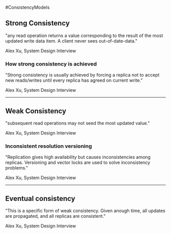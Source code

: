 #ConsistencyModels

## Strong Consistency

"any read operation returns a value corresponding to the result of the most updated write data item. A client never sees out-of-date-data."

Alex Xu, System Design Interview

### How strong consistency is achieved

"Strong consistency is usually achieved by forcing a replica not to accept new reads/writes until every replica has agreed on current write."

Alex Xu, System Design Interview

---

## Weak Consistency

"subsequent read operations may not seed the most updated value."

Alex Xu, System Design Interview

### Inconsistent resolution versioning

"Replication gives high availability but causes inconsistencies among replicas. Versioning and vector locks are used to solve inconsistency problems."

Alex Xu, System Design Interview

---

## Eventual consistency

"This is a specific form of weak consistency. Given anough time, all updates are propagated, and all replicas are consistent."

Alex Xu, System Design Interview